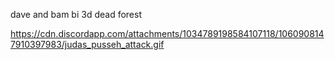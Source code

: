 dave and bam bi 3d dead forest

https://cdn.discordapp.com/attachments/1034789198584107118/1060908147910397983/judas_pusseh_attack.gif